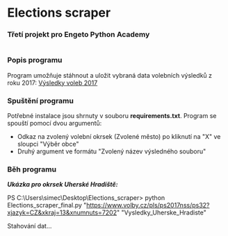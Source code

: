 # Elections scraper
### **Třetí projekt pro Engeto Python Academy**
#

### **Popis programu**
Program umožňuje stáhnout a uložit vybraná data volebních výsledků z roku 2017: 
[Výsledky voleb 2017](https://www.volby.cz/pls/ps2017nss/ps3?xjazyk=CZ "Výsledky voleb 2017")

### **Spuštění programu**
Potřebné instalace jsou shrnuty v souboru **requirements.txt**.
Program se spouští pomocí dvou argumentů:
* Odkaz na zvolený volební okrsek (Zvolené město) po kliknutí na "X" ve sloupci "Výběr obce"
* Druhý argument ve formátu "Zvolený název výsledného souboru"

### **Běh programu**
**_Ukázka pro okrsek Uherské Hradiště:_**

PS C:\Users\simec\Desktop\Elections_scraper> python Elections_scraper_final.py "https://www.volby.cz/pls/ps2017nss/ps32?xjazyk=CZ&xkraj=13&xnumnuts=7202" "Vysledky_Uherske_Hradiste"

Stahování dat...








